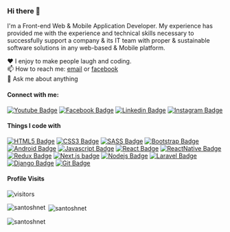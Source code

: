 ### Hi there 👋

I'm a Front-end Web & Mobile Application Developer. My experience has provided me with the experience and technical skills necessary to successfully support a company & its IT team with proper & sustainable software solutions in any web-based & Mobile platform.


♥️ I enjoy to make people laugh and coding. <br/>
📫 How to reach me: [email](frontendsource@gmail.com) or [facebook](https://www.facebook.com/frontendsourcecode/) <br/>
💬 Ask me about anything <br/>


#### Connect with me:

[![Youtube Badge](https://img.shields.io/badge/YouTube-FF0000?style=for-the-badge&logo=youtube&logoColor=white)](https://www.youtube.com/c/FrontEndSourceCode) [![Facebook Badge](https://img.shields.io/badge/Facebook-1877F2?style=for-the-badge&logo=facebook&logoColor=white)](https://www.facebook.com/frontendsourcecode/) [![Linkedin Badge](https://img.shields.io/badge/LinkedIn-0077B5?style=for-the-badge&logo=linkedin&logoColor=white)](https://www.linkedin.com/in/frontend-source-code-49367521a/) [![Instagram Badge](https://img.shields.io/badge/Instagram-E4405F?style=for-the-badge&logo=instagram&logoColor=white)](https://www.instagram.com/frontendsourcecode)


#### Things I code with

[![HTML5 Badge](https://img.shields.io/badge/HTML5-E34F26?style=for-the-badge&logo=html5&logoColor=white)](#)  [![CSS3 Badge](https://img.shields.io/badge/CSS3-1572B6?style=for-the-badge&logo=css3&logoColor=white)](#) [![SASS Badge](https://img.shields.io/badge/Sass-CC6699?style=for-the-badge&logo=sass&logoColor=white)](#)    [![Bootstrap Badge](https://img.shields.io/badge/Bootstrap-8512F7?style=for-the-badge&logo=bootstrap&logoColor=white)](#)  [![Android Badge](https://img.shields.io/badge/Android-3DDB87?style=for-the-badge&logo=android&logoColor=white)](#)    [![Javascript Badge](https://img.shields.io/badge/-Javascript-F0DB4F?style=for-the-badge&labelColor=black&logo=javascript&logoColor=F0DB4F)](#)  [![React Badge](https://img.shields.io/badge/-React-61DBFB?style=for-the-badge&labelColor=black&logo=react&logoColor=61DBFB)](#)   [![ReactNative Badge](https://img.shields.io/badge/-ReactNative-61DBFB?style=for-the-badge&labelColor=black&logo=react&logoColor=61DBFB)](#)   [![Redux Badge](https://img.shields.io/badge/Redux-593D88?style=for-the-badge&logo=redux&logoColor=white)](#)   [![Next.js badge](https://img.shields.io/badge/next.js-000000?style=for-the-badge&logo=nextdotjs&logoColor=white)](#)   [![Nodejs Badge](https://img.shields.io/badge/NodeJS-87BF00?style=for-the-badge&logo=node.js&logoColor=white)](#)   [![Laravel Badge](https://img.shields.io/badge/Laravel-EF392B?style=for-the-badge&logo=laravel&logoColor=white)](#)   [![Django Badge](https://img.shields.io/badge/Django-003E2B?style=for-the-badge&logo=django&logoColor=white)](#)   [![Git Badge](https://img.shields.io/badge/Git-F05032?style=for-the-badge&logo=git&logoColor=white)](#)


#### Profile Visits

![visitors](https://visitor-badge.glitch.me/badge?page_id=santoshnet.santoshnet)

<p><img align="left" src="https://github-readme-stats.vercel.app/api/top-langs/?username=santoshnet" alt="santoshnet" /></p>

<p>&nbsp;<img align="center" src="https://github-readme-stats.vercel.app/api?username=santoshnet&show_icons=true&locale=en" alt="santoshnet" /></p>

<p><img align="center" src="https://github-readme-streak-stats.herokuapp.com/?user=santoshnet&" alt="santoshnet" /></p>
